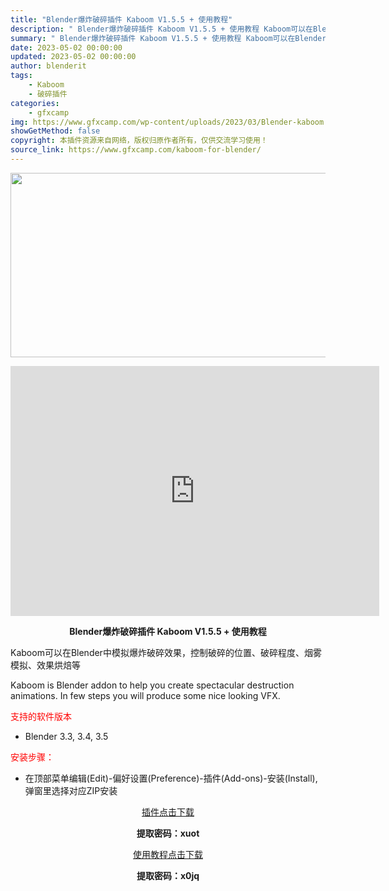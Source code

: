 ```yaml
---
title: "Blender爆炸破碎插件 Kaboom V1.5.5 + 使用教程"
description: "﻿ Blender爆炸破碎插件 Kaboom V1.5.5 + 使用教程 Kaboom可以在Blender中模拟爆炸破碎效果，控制破碎的位置、破碎程度、烟雾模拟、效果烘焙等 Kaboom is Ble..."
summary: "﻿ Blender爆炸破碎插件 Kaboom V1.5.5 + 使用教程 Kaboom可以在Blender中模拟爆炸破碎效果，控制破碎的位置、破碎程度、烟雾模拟、效果烘焙等 Kaboom is Ble..."
date: 2023-05-02 00:00:00
updated: 2023-05-02 00:00:00
author: blenderit
tags: 
    - Kaboom
    - 破碎插件
categories:
    - gfxcamp
img: https://www.gfxcamp.com/wp-content/uploads/2023/03/Blender-kaboom.jpg
showGetMethod: false
copyright: 本插件资源来自网络，版权归原作者所有，仅供交流学习使用！
source_link: https://www.gfxcamp.com/kaboom-for-blender/
---
```

<div><p><img decoding="async" class="aligncenter size-full wp-image-111122" src="https://www.gfxcamp.com/wp-content/uploads/2023/03/Blender-kaboom.jpg" data-src="https://www.gfxcamp.com/wp-content/uploads/2023/03/Blender-kaboom.jpg" alt="" width="590" height="295" data-srcset="https://www.gfxcamp.com/wp-content/uploads/2023/03/Blender-kaboom.jpg 590w, https://www.gfxcamp.com/wp-content/uploads/2023/03/Blender-kaboom-150x75.jpg 150w" data-sizes="(max-width: 590px) 100vw, 590px"></p><p style="text-align: center;"><iframe loading="lazy" src="https://player.youku.com/embed/XNTk1MTY5MDEzNg==" width="590" height="400" frameborder="0" allowfullscreen="allowfullscreen" data-mce-fragment="1"><span data-mce-type="bookmark" style="display: inline-block; width: 0px; overflow: hidden; line-height: 0;" class="mce_SELRES_start">﻿</span></iframe></p><p style="text-align: center;"><strong>Blender爆炸破碎插件 Kaboom V1.5.5 + 使用教程</strong></p><p>Kaboom可以在Blender中模拟爆炸破碎效果，控制破碎的位置、破碎程度、烟雾模拟、效果烘焙等</p><p>Kaboom is Blender addon to help you create spectacular destruction animations. In few steps you will produce some nice looking VFX.</p><p><span style="color: #ff0000;">支持的软件版本</span></p><ul>
<li>Blender 3.3, 3.4, 3.5</li>
</ul><p><span style="color: #ff0000;">安装步骤：</span></p><ul>
<li>在顶部菜单编辑(Edit)-偏好设置(Preference)-插件(Add-ons)-安装(Install),弹窗里选择对应ZIP安装</li>
</ul><p style="text-align: center;"><a class="maxbutton-3 maxbutton maxbutton-baidu" target="_blank" rel="noopener" href="https://pan.baidu.com/s/1l0_AbY7BMNzUXvmxbRz6kA?pwd=xuot"><span class="mb-text">插件点击下载</span></a></p><p style="text-align: center;"><strong>提取密码：xuot</strong></p><p style="text-align: center;"><a class="maxbutton-3 maxbutton maxbutton-baidu" target="_blank" rel="noopener" href="https://pan.baidu.com/s/12JxS1ovsgvcrBd4OOHcVbw?pwd=x0jq"><span class="mb-text">使用教程点击下载</span></a></p><p style="text-align: center;"><strong>提取密码：x0jq</strong></p></div>
